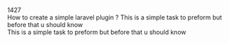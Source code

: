 1427  
How to create a simple laravel plugin ?
This is a simple task to preform but before that u should know  
This is a simple task to preform but before that u should know
